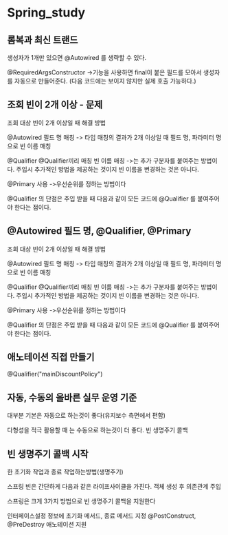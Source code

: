 # Spring_study
롬복과 최신 트랜드
-----------------
생성자가 1개만 있으면 @Autowired 를 생략할 수 있다.

@RequiredArgsConstructor ->기능을 사용하면 final이 붙은 필드를 모아서 생성자를 자동으로 만들어준다. (다음 코드에는 보이지 않지만 실제 호출 가능하다.)

조회 빈이 2개 이상 - 문제
-----------------
조회 대상 빈이 2개 이상일 때 해결 방법

@Autowired 필드 명 매칭 -> 타입 매칭의 결과가 2개 이상일 때 필드 명, 파라미터 명으로 빈 이름 매칭

@Qualifier @Qualifier끼리 매칭 빈 이름 매칭 ->는 추가 구분자를 붙여주는 방법이다. 주입시 추가적인 방법을 제공하는 것이지 빈 이름을 변경하는 것은 아니다.

@Primary 사용 ->우선순위를 정하는 방법이다

@Qualifier 의 단점은 주입 받을 때 다음과 같이 모든 코드에 @Qualifier 를 붙여주어야 한다는 점이다.

@Autowired 필드 명, @Qualifier, @Primary
-----------------
조회 대상 빈이 2개 이상일 때 해결 방법

@Autowired 필드 명 매칭 -> 타입 매칭의 결과가 2개 이상일 때 필드 명, 파라미터 명으로 빈 이름 매칭

@Qualifier @Qualifier끼리 매칭 빈 이름 매칭 ->는 추가 구분자를 붙여주는 방법이다. 주입시 추가적인 방법을 제공하는 것이지 빈 이름을 변경하는 것은 아니다.

@Primary 사용 ->우선순위를 정하는 방법이다

@Qualifier 의 단점은 주입 받을 때 다음과 같이 모든 코드에 @Qualifier 를 붙여주어야 한다는 점이다.

애노테이션 직접 만들기
-----------------
@Qualifier("mainDiscountPolicy")

자동, 수동의 올바른 실무 운영 기준
-----------------
대부분 기본은 자동으로 하는것이 좋다(유지보수 측면에서 편함)

다형성을 적극 활용할 때 는 수동으로 하는것이 더 좋다. 
빈 생명주기 콜백

빈 생명주기 콜백 시작
-----------------
한 초기화 작업과 종료 작업하는방법(생명주기)

스프링 빈은 간단하게 다음과 같은 라이프사이클을 가진다. 객체 생성 후 의존관계 주입

스프링은 크게 3가지 방법으로 빈 생명주기 콜백을 지원한다

인터페이스설정 정보에 초기화 메서드, 종료 메서드 지정 @PostConstruct, @PreDestroy 애노테이션 지원
